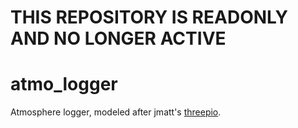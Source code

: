 # THIS REPOSITORY IS READONLY AND NO LONGER ACTIVE

# atmo_logger
Atmosphere logger, modeled after jmatt's [threepio](https://github.com/jmatt/threepio/). 
